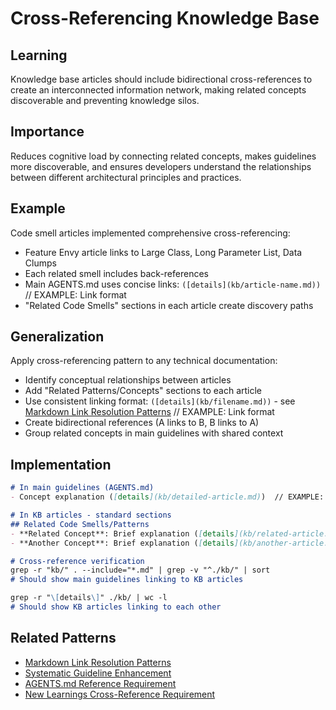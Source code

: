 # Cross-Referencing Knowledge Base

## Learning
Knowledge base articles should include bidirectional cross-references to create an interconnected information network, making related concepts discoverable and preventing knowledge silos.

## Importance
Reduces cognitive load by connecting related concepts, makes guidelines more discoverable, and ensures developers understand the relationships between different architectural principles and practices.

## Example
Code smell articles implemented comprehensive cross-referencing:
- Feature Envy article links to Large Class, Long Parameter List, Data Clumps
- Each related smell includes back-references
- Main AGENTS.md uses concise links: `([details](kb/article-name.md))` // EXAMPLE: Link format
- "Related Code Smells" sections in each article create discovery paths

## Generalization
Apply cross-referencing pattern to any technical documentation:
- Identify conceptual relationships between articles
- Add "Related Patterns/Concepts" sections to each article
- Use consistent linking format: `([details](kb/filename.md))` - see [Markdown Link Resolution Patterns](markdown-link-resolution-patterns.md) // EXAMPLE: Link format
- Create bidirectional references (A links to B, B links to A)
- Group related concepts in main guidelines with shared context

## Implementation
```markdown
# In main guidelines (AGENTS.md)
- Concept explanation ([details](kb/detailed-article.md))  // EXAMPLE: Replace with actual article

# In KB articles - standard sections
## Related Code Smells/Patterns
- **Related Concept**: Brief explanation ([details](kb/related-article.md))  // EXAMPLE: Replace with actual article
- **Another Concept**: Brief explanation ([details](kb/another-article.md))  // EXAMPLE: Replace with actual article

# Cross-reference verification
grep -r "kb/" . --include="*.md" | grep -v "^./kb/" | sort
# Should show main guidelines linking to KB articles

grep -r "\[details\]" ./kb/ | wc -l  
# Should show KB articles linking to each other
```

## Related Patterns
- [Markdown Link Resolution Patterns](markdown-link-resolution-patterns.md)
- [Systematic Guideline Enhancement](systematic-guideline-enhancement.md)
- [AGENTS.md Reference Requirement](claude-md-reference-requirement.md)
- [New Learnings Cross-Reference Requirement](new-learnings-cross-reference-requirement.md)